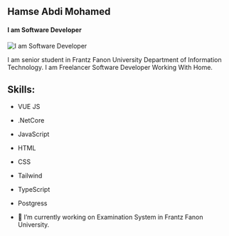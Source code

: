## Hamse Abdi Mohamed
#### I am Software Developer
![I am Software Developer](https://pbs.twimg.com/profile_banners/1500521722377814017/1647455609/1500x500)

I am senior student in Frantz Fanon University Department of Information Technology. I am Freelancer Software Developer Working With Home.

## Skills: 
- VUE JS                 
- .NetCore 
- JavaScript            
- HTML 
- CSS                    
- Tailwind
- TypeScript              
- Postgress

- 🔭 I’m currently working on Examination System in Frantz Fanon University. 




